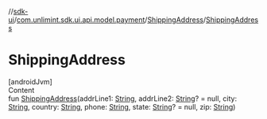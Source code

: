 //[sdk-ui](../../../index.md)/[com.unlimint.sdk.ui.api.model.payment](../index.md)/[ShippingAddress](index.md)/[ShippingAddress](-shipping-address.md)



# ShippingAddress  
[androidJvm]  
Content  
fun [ShippingAddress](-shipping-address.md)(addrLine1: [String](https://kotlinlang.org/api/latest/jvm/stdlib/kotlin/-string/index.html), addrLine2: [String](https://kotlinlang.org/api/latest/jvm/stdlib/kotlin/-string/index.html)? = null, city: [String](https://kotlinlang.org/api/latest/jvm/stdlib/kotlin/-string/index.html), country: [String](https://kotlinlang.org/api/latest/jvm/stdlib/kotlin/-string/index.html), phone: [String](https://kotlinlang.org/api/latest/jvm/stdlib/kotlin/-string/index.html), state: [String](https://kotlinlang.org/api/latest/jvm/stdlib/kotlin/-string/index.html)? = null, zip: [String](https://kotlinlang.org/api/latest/jvm/stdlib/kotlin/-string/index.html))  



